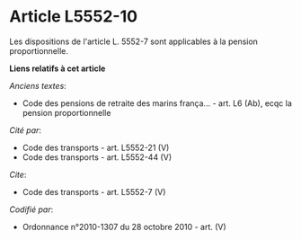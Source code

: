 # Article L5552-10

Les dispositions de l'article L. 5552-7 sont applicables à la pension proportionnelle.

**Liens relatifs à cet article**

_Anciens textes_:

  - Code des pensions de retraite des marins frança... - art. L6 (Ab), ecqc la pension proportionnelle

_Cité par_:

  - Code des transports - art. L5552-21 (V)
  - Code des transports - art. L5552-44 (V)

_Cite_:

  - Code des transports - art. L5552-7 (V)

_Codifié par_:

  - Ordonnance n°2010-1307 du 28 octobre 2010 - art. (V)
